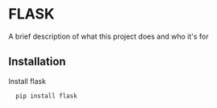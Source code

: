 
# FLASK

A brief description of what this project does and who it's for



## Installation

Install flask

```bash
  pip install flask
 
```

